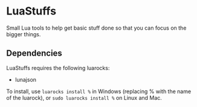 # LuaStuffs
Small Lua tools to help get basic stuff done so that you can focus on the bigger things.

## Dependencies
LuaStuffs requires the following luarocks:
- lunajson

To install, use `luarocks install %` in Windows (replacing % with the name of the luarock), or `sudo luarocks install %` on Linux and Mac.

<!--
## Making packages
Head over to [the luas-pkgs repository](https://github.com/samrcode/luas-pkgs) and find out how to make a package or a standalone module for LuaStuffs.
-->
